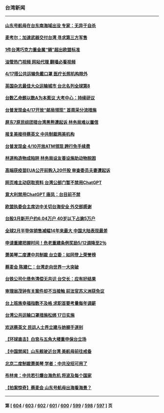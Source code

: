 ### 台湾新闻
---
#### [山东号航母在台东南海域出没 专家：无异于自杀](../../pages/ncid1349361/n13967312.md?04080445) 
#### [麦考尔：加速武器交付台湾  寻求第三方军售](../../pages/ncid1349361/n13967546.md?04080445) 
#### [1件台湾巧克力重金属“镉”超出欧盟标准](../../pages/ncid1349361/n13967598.md?04080445) 
#### [油管热门视频 网站代理 翻墙必看视频](http://138.2.39.72:81/youtube.html?epic-marker?04080445)
#### [4/17搭公共运输免戴口罩 医疗长照机构除外](../../pages/ncid1349361/n13967592.md?04080445) 
#### [英国杂志最佳大众运输城市 台北名列全球第8](../../pages/ncid1349361/n13967586.md?04080445) 
#### [台数乙命题以数A为本惹议 大考中心：持续研议](../../pages/ncid1349361/n13967601.md?04080445) 
#### [台普发现金4/17开放“邮局领现” 首周采分流措施](../../pages/ncid1349361/n13967607.md?04080445) 
#### [屏东7原民组团猎台湾黑熊遭起诉 林务局难以置信](../../pages/ncid1349361/n13967604.md?04080445) 
#### [报复美接待蔡英文 中共制裁两美机构](../../pages/ncid1349361/n13967566.md?04080445) 
#### [台普发现金 4/10开放ATM领现 跨行免手续费](../../pages/ncid1349361/n13967613.md?04080445) 
#### [林道构造物成陷阱 林务局设友善设施助动物脱困](../../pages/ncid1349361/n13967615.md?04080445) 
#### [高端获疫苗EUA公开前购入20仟股 审查委员夫妻遭起诉](../../pages/ncid1349361/n13967575.md?04080445) 
#### [网页难主动窃取资料 台湾公部门暂不禁用ChatGPT](../../pages/ncid1349361/n13967571.md?04080445) 
#### [意大利禁用ChatGPT 唐凤：台目前不禁](../../pages/ncid1349361/n13967569.md?04080445) 
#### [欧盟执委会主席访中关切台海安全 外交部感谢](../../pages/ncid1349361/n13967568.md?04080445) 
#### [台股3月新开户约6.04万户 40岁以下占逾5万户](../../pages/ncid1349361/n13967505.md?04080445) 
#### [全球2月半导体销售减幅14年来最大 中国大陆表现最差](../../pages/ncid1349361/n13967499.md?04080445) 
#### [申请重建把握时间！危老重建条例奖励5/12调降至2％](../../pages/ncid1349361/n13967507.md?04080445) 
#### [萧美琴二度遭中共制裁 台立委：如同登上荣誉榜](../../pages/ncid1349361/n13967508.md?04080445) 
#### [蔡麦会 陈建仁：台湾走向世界一大突破](../../pages/ncid1349361/n13967483.md?04080445) 
#### [台铁公司化债务清偿无共识 台交长：应有好结果](../../pages/ncid1349361/n13967396.md?04080445) 
#### [审理翁茂钟有关案件却不当接触 前法官苏义洲获免议](../../pages/ncid1349361/n13967398.md?04080445) 
#### [台上班族幸福指数不及格 求职首要考量每年调薪](../../pages/ncid1349361/n13967366.md?04080445) 
#### [台湾公共运输口罩措施松绑 17日实施](../../pages/ncid1349361/n13967311.md?04080445) 
#### [欢送蔡英文 民运人士界立建与她握手道别](../../pages/ncid1349361/n13967177.md?04080445) 
#### [【环球直击】白宫与五角大楼重申保台立场](../../pages/ncid1349361/n13966885.md?04080445) 
#### [【中国禁闻】山东舰驶近台湾 美航母前往戒备](../../pages/ncid1349361/n13966882.md?04080445) 
#### [北京二度制裁萧美琴 学者：中共没招可用了](../../pages/ncid1349361/n13967200.md?04080445) 
#### [布林肯：中共若引爆台海危机 将波及每个国家](../../pages/ncid1349361/n13967013.md?04080445) 
#### [【拍案惊奇】蔡麦会 山东号航母出海看海景？](../../pages/ncid1349361/n13966740.md?04080445) 

---
#### 第 [ [604](./604.md?04080445) / [603](./603.md?04080445) / [602](./602.md?04080445) / [601](./601.md?04080445) / [600](./600.md?04080445) / [599](./599.md?04080445) / [598](./598.md?04080445) / [597](./597.md?04080445) ] 页
